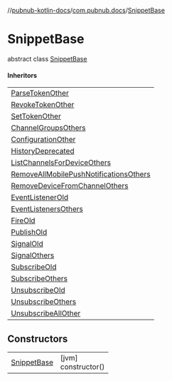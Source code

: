 //[pubnub-kotlin-docs](../../../index.md)/[com.pubnub.docs](../index.md)/[SnippetBase](index.md)

# SnippetBase

abstract class [SnippetBase](index.md)

#### Inheritors

| |
|---|
| [ParseTokenOther](../../com.pubnub.docs.accessManager/-parse-token-other/index.md) |
| [RevokeTokenOther](../../com.pubnub.docs.accessManager/-revoke-token-other/index.md) |
| [SetTokenOther](../../com.pubnub.docs.accessManager/-set-token-other/index.md) |
| [ChannelGroupsOthers](../../com.pubnub.docs.channelGroups/-channel-groups-others/index.md) |
| [ConfigurationOther](../../com.pubnub.docs.configuration/-configuration-other/index.md) |
| [HistoryDeprecated](../../com.pubnub.docs.messagePersistence/-history-deprecated/index.md) |
| [ListChannelsForDeviceOthers](../../com.pubnub.docs.mobilePush/-list-channels-for-device-others/index.md) |
| [RemoveAllMobilePushNotificationsOthers](../../com.pubnub.docs.mobilePush/-remove-all-mobile-push-notifications-others/index.md) |
| [RemoveDeviceFromChannelOthers](../../com.pubnub.docs.mobilePush/-remove-device-from-channel-others/index.md) |
| [EventListenerOld](../../com.pubnub.docs.publishAndSubscribe.eventListeners/-event-listener-old/index.md) |
| [EventListenersOthers](../../com.pubnub.docs.publishAndSubscribe.eventListeners/-event-listeners-others/index.md) |
| [FireOld](../../com.pubnub.docs.publishAndSubscribe.fire/-fire-old/index.md) |
| [PublishOld](../../com.pubnub.docs.publishAndSubscribe.publish/-publish-old/index.md) |
| [SignalOld](../../com.pubnub.docs.publishAndSubscribe.signal/-signal-old/index.md) |
| [SignalOthers](../../com.pubnub.docs.publishAndSubscribe.signal/-signal-others/index.md) |
| [SubscribeOld](../../com.pubnub.docs.publishAndSubscribe.subscribe/-subscribe-old/index.md) |
| [SubscribeOthers](../../com.pubnub.docs.publishAndSubscribe.subscribe/-subscribe-others/index.md) |
| [UnsubscribeOld](../../com.pubnub.docs.publishAndSubscribe.unsubscribe/-unsubscribe-old/index.md) |
| [UnsubscribeOthers](../../com.pubnub.docs.publishAndSubscribe.unsubscribe/-unsubscribe-others/index.md) |
| [UnsubscribeAllOther](../../com.pubnub.docs.publishAndSubscribe.unsubscribeAll/-unsubscribe-all-other/index.md) |

## Constructors

| | |
|---|---|
| [SnippetBase](-snippet-base.md) | [jvm]<br>constructor() |
